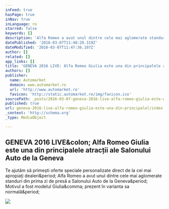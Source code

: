 ```yaml
---
inFeed: true
hasPage: true
inNav: true
inLanguage: ro
starred: false
keywords: []
description: 'Alfa Romeo a avut unul dintre cele mai aglomerate standuri din prima zi de presă a Salonului Auto de la Geneva. Motivul a fost modelul Giulia, prezent în varianta sa normală.'
datePublished: '2016-03-07T11:48:28.319Z'
dateModified: '2016-03-07T11:47:36.107Z'
author: []
related: []
app_links: []
title: 'GENEVA 2016 LIVE: Alfa Romeo Giulia este una din principalele atracții ale Salonului Auto de la Geneva'
authors: []
publisher:
  name: Automarket
  domain: www.automarket.ro
  url: 'http://www.automarket.ro'
  favicon: 'http://static.automarket.ro/img/favicon.ico'
sourcePath: _posts/2016-03-07-geneva-2016-live-alfa-romeo-giulia-este-una-din-principalel.md
published: true
url: geneva-2016-live-alfa-romeo-giulia-este-una-din-principalel/index.html
_context: 'http://schema.org'
_type: MediaObject

---
```

<article style=""><h1>GENEVA 2016 LIVE&amp;colon; Alfa Romeo Giulia este una din principalele atracții ale Salonului Auto de la Geneva</h1><p>Te ajutăm să primeşti oferte speciale personalizate direct de la cei mai apropiaţi dealeri&amp;period; Alfa Romeo a avut unul dintre cele mai aglomerate standuri din prima zi de presă a Salonului Auto de la Geneva&amp;period; Motivul a fost modelul Giulia&amp;comma; prezent în varianta sa normală&amp;period;</p><img src="http://static.automarket.ro/img/auto_resized/db/article/069/615/816961l-545x347-n-64a8a516.jpg" /></article>